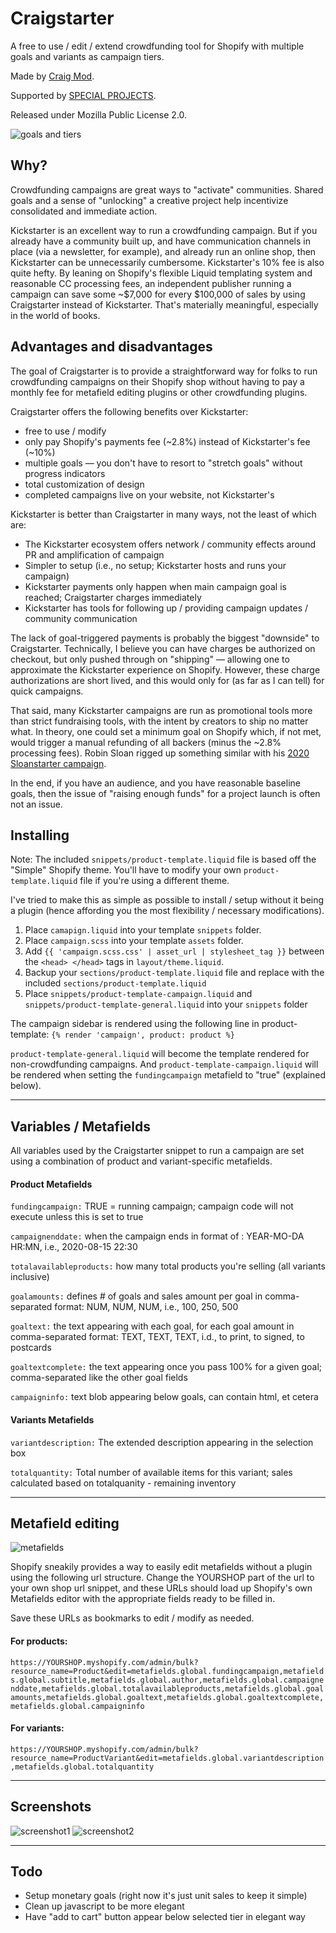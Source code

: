 # Craigstarter

A free to use / edit / extend crowdfunding tool for Shopify with multiple goals and variants as campaign tiers. 

Made by [Craig Mod](https://craigmod.com). 

Supported by [SPECIAL PROJECTS](https://craigmod.com/membership/).

Released under Mozilla Public License 2.0. 

![goals and tiers](screenshots/craigstarter_goals_tiers.jpg)

## Why?

Crowdfunding campaigns are great ways to "activate" communities. Shared goals and a sense of "unlocking" a creative project help incentivize consolidated and immediate action. 

Kickstarter is an excellent way to run a crowdfunding campaign. But if you already have a community built up, and have communication channels in place (via a newsletter, for example), and already run an online shop, then Kickstarter can be unnecessarily cumbersome. Kickstarter's 10% fee is also quite hefty. By leaning on Shopify's flexible Liquid templating system and reasonable CC processing fees, an independent publisher running a campaign can save some ~$7,000 for every $100,000 of sales by using Craigstarter instead of Kickstarter. That's materially meaningful, especially in the world of books. 

## Advantages and disadvantages 
The goal of Craigstarter is to provide a straightforward way for folks to run crowdfunding campaigns on their Shopify shop without having to pay a monthly fee for metafield editing plugins or other crowdfunding plugins. 

Craigstarter offers the following benefits over Kickstarter:

- free to use / modify
- only pay Shopify's payments fee (~2.8%) instead of Kickstarter's fee (~10%)
- multiple goals — you don't have to resort to "stretch goals" without progress indicators 
- total customization of design
- completed campaigns live on your website, not Kickstarter's

Kickstarter is better than Craigstarter in many ways, not the least of which are:

- The Kickstarter ecosystem offers network / community effects around PR and amplification of campaign 
- Simpler to setup (i.e., no setup; Kickstarter hosts and runs your campaign)
- Kickstarter payments only happen when main campaign goal is reached; Craigstarter charges immediately
- Kickstarter has tools for following up / providing campaign updates / community communication 

The lack of goal-triggered payments is probably the biggest "downside" to Craigstarter. Technically, I believe you can have charges be authorized on checkout, but only pushed through on "shipping" — allowing one to approximate the Kickstarter experience on Shopify. However, these charge authorizations are short lived, and this would only for (as far as I can tell) for quick campaigns. 

That said, many Kickstarter campaigns are run as promotional tools more than strict fundraising tools, with the intent by creators to ship no matter what. In theory, one could set a minimum goal on Shopify which, if not met, would trigger a manual refunding of all backers (minus the ~2.8% processing fees). Robin Sloan rigged up something similar with his [2020 Sloanstarter campaign](https://www.robinsloan.com/sloanstarter/). 

In the end, if you have an audience, and you have reasonable baseline goals, then the issue of "raising enough funds" for a project launch is often not an issue. 


## Installing

Note: The included `snippets/product-template.liquid` file is based off the "Simple" Shopify theme. You'll have to modify your own `product-template.liquid` file if you're using a different theme. 

I've tried to make this as simple as possible to install / setup without it being a plugin (hence affording you the most flexibility / necessary modifications). 

1. Place `camapign.liquid` into your template `snippets` folder. 
2. Place `campaign.scss` into your template `assets` folder.
3. Add `{{ 'campaign.scss.css' | asset_url | stylesheet_tag }}` between the `<head> </head>` tags in `layout/theme.liquid`.
4. Backup your `sections/product-template.liquid` file and replace with the included `sections/product-template.liquid` 
5. Place `snippets/product-template-campaign.liquid` and `snippets/product-template-general.liquid` into your `snippets` folder

The campaign sidebar is rendered using the following line in product-template: 
`{% render 'campaign', product: product %}`

`product-template-general.liquid` will become the template rendered for non-crowdfunding campaigns. And `product-template-campaign.liquid` will be rendered when setting the `fundingcampaign` metafield to "true" (explained below). 


----


## Variables / Metafields
All variables used by the Craigstarter snippet to run a campaign are set using a combination of product and variant-specific metafields. 

#### Product Metafields

`fundingcampaign:` TRUE = running campaign; campaign code will not execute unless this is set to true

`campaignenddate:` when the campaign ends in format of : 
  YEAR-MO-DA HR:MN, i.e., 2020-08-15 22:30

`totalavailableproducts:` how many total products you're selling (all variants inclusive)

`goalamounts:` defines # of goals and sales amount per goal in comma-separated format: 
 NUM, NUM, NUM, i.e., 100, 250, 500

`goaltext:` the text appearing with each goal, for each goal amount in comma-separated format: 
 TEXT, TEXT, TEXT, i.d., to print, to signed, to postcards

`goaltextcomplete:` the text appearing once you pass 100% for a given goal; comma-separated like the other goal fields

`campaigninfo:` text blob appearing below goals, can contain html, et cetera

#### Variants Metafields

`variantdescription:` The extended description appearing in the selection box

`totalquantity:` Total number of available items for this variant; 
  sales calculated based on totalquanity - remaining inventory 

----

## Metafield editing
![metafields](screenshots/metafields.jpg)

Shopify sneakily provides a way to easily edit metafields without a plugin using the following url structure. Change the YOURSHOP part of the url to your own shop url snippet, and these URLs should load up Shopify's own Metafields editor with the appropriate fields ready to be filled in. 

Save these URLs as bookmarks to edit / modify as needed. 

#### For products: 

`https://YOURSHOP.myshopify.com/admin/bulk?resource_name=Product&edit=metafields.global.fundingcampaign,metafields.global.subtitle,metafields.global.author,metafields.global.campaignenddate,metafields.global.totalavailableproducts,metafields.global.goalamounts,metafields.global.goaltext,metafields.global.goaltextcomplete,metafields.global.campaigninfo`

#### For variants: 

`https://YOURSHOP.myshopify.com/admin/bulk?resource_name=ProductVariant&edit=metafields.global.variantdescription,metafields.global.totalquantity
`

----

## Screenshots
![screenshot1](screenshots/screenshot01.jpg)
![screenshot2](screenshots/screenshot02.jpg)


----

## Todo

- Setup monetary goals (right now it's just unit sales to keep it simple)
- Clean up javascript to be more elegant
- Have "add to cart" button appear below selected tier in elegant way
